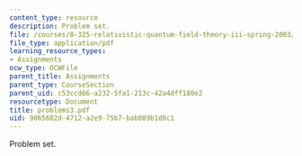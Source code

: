 ```yaml
---
content_type: resource
description: Problem set.
file: /courses/8-325-relativistic-quantum-field-theory-iii-spring-2003/9065602d4712a2e975b7bab089b1d8c1_problems3.pdf
file_type: application/pdf
learning_resource_types:
- Assignments
ocw_type: OCWFile
parent_title: Assignments
parent_type: CourseSection
parent_uid: c53ccd66-a232-5fa1-213c-42a4dff180e2
resourcetype: Document
title: problems3.pdf
uid: 9065602d-4712-a2e9-75b7-bab089b1d8c1
---
```

Problem set.

